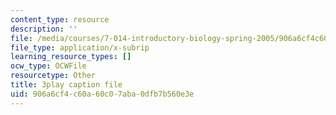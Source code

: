 ```yaml
---
content_type: resource
description: ''
file: /media/courses/7-014-introductory-biology-spring-2005/906a6cf4c60a60c07aba0dfb7b560e3e_rKquepVheyM.srt
file_type: application/x-subrip
learning_resource_types: []
ocw_type: OCWFile
resourcetype: Other
title: 3play caption file
uid: 906a6cf4-c60a-60c0-7aba-0dfb7b560e3e
---
```


